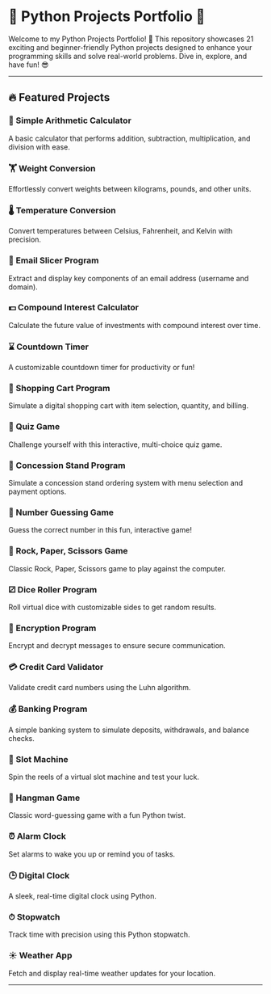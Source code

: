 # 🐍 Python Projects Portfolio 🎉

Welcome to my Python Projects Portfolio! 🚀 This repository showcases 21 exciting and beginner-friendly Python projects designed to enhance your programming skills and solve real-world problems. Dive in, explore, and have fun! 😎

---

## 🔥 Featured Projects

### 🧮 Simple Arithmetic Calculator  
A basic calculator that performs addition, subtraction, multiplication, and division with ease.

### 🏋️ Weight Conversion  
Effortlessly convert weights between kilograms, pounds, and other units.

### 🌡️ Temperature Conversion  
Convert temperatures between Celsius, Fahrenheit, and Kelvin with precision.

### 📧 Email Slicer Program  
Extract and display key components of an email address (username and domain).

### 💵 Compound Interest Calculator  
Calculate the future value of investments with compound interest over time.

### ⌛ Countdown Timer  
A customizable countdown timer for productivity or fun!

### 🛒 Shopping Cart Program  
Simulate a digital shopping cart with item selection, quantity, and billing.

### 💯 Quiz Game  
Challenge yourself with this interactive, multi-choice quiz game.

### 🍿 Concession Stand Program  
Simulate a concession stand ordering system with menu selection and payment options.

### 🔢 Number Guessing Game  
Guess the correct number in this fun, interactive game!

### 🗿 Rock, Paper, Scissors Game  
Classic Rock, Paper, Scissors game to play against the computer.

### ⚂ Dice Roller Program  
Roll virtual dice with customizable sides to get random results.

### 🔐 Encryption Program  
Encrypt and decrypt messages to ensure secure communication.

### 💳 Credit Card Validator  
Validate credit card numbers using the Luhn algorithm.

### 💰 Banking Program  
A simple banking system to simulate deposits, withdrawals, and balance checks.

### 🎰 Slot Machine  
Spin the reels of a virtual slot machine and test your luck.

### 🕺 Hangman Game  
Classic word-guessing game with a fun Python twist.

### ⏰ Alarm Clock  
Set alarms to wake you up or remind you of tasks.

### 🕒 Digital Clock  
A sleek, real-time digital clock using Python.

### ⏱ Stopwatch  
Track time with precision using this Python stopwatch.

### ☀️ Weather App  
Fetch and display real-time weather updates for your location.

---
